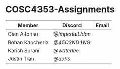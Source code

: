 # COSC4353-Assignments
|Member         |Discord        |Email|
|-              |-              |-|
|Gian Alfonso   |*@ImperialUdon*||
|Rohan Kancherla|*@45C3ND1NG*   ||
|Karish Surani  |*@waterlee*    ||
|Justin Tran    |*@dobs*        ||
